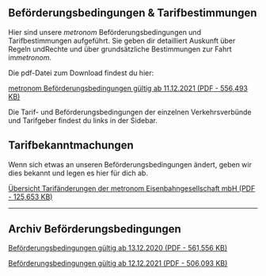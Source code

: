 Beförderungsbedingungen & Tarifbestimmungen
----------

Hier sind unsere *metronom* Beförderungsbedingungen und Tarifbestimmungen aufgeführt. Sie geben dir detailliert Auskunft über Regeln undRechte und über grundsätzliche Bestimmungen zur Fahrt im*metronom*.

Die pdf-Datei zum Download findest du hier:

[metronom Beförderungsbedingungen gültig ab 11.12.2021 (PDF - 556,493 KB)](https://www.der-metronom.de/downloads/11.12.2022_metronom-Befoerderungsbedingungen.pdf)

Die Tarif- und Beförderungsbedingungen der einzelnen Verkehrsverbünde und Tarifgeber findest du links in der Sidebar.

Tarifbekanntmachungen
----------

Wenn sich etwas an unseren Beförderungsbedingungen ändert, geben wir dies bekannt und legen es hier für dich ab.

[Übersicht Tarifänderungen der metronom Eisenbahngesellschaft mbH (PDF - 125,653 KB)](https://www.der-metronom.de/downloads/Tarifaenderungen-der-metronom-Eisenbahngesellschaft-mbH-Stand-18.11.2022.pdf)

---

Archiv Beförderungsbedingungen
----------

[Beförderungsbedingungen gültig ab 13.12.2020 (PDF - 561,556 KB)](https://www.der-metronom.de/downloads/befoerderungsbedingungen/201213_metronom_Befoerderungsbedingungen.pdf)

[Beförderungsbedingungen gültig ab 12.12.2021 (PDF - 506,093 KB)](https://www.der-metronom.de/downloads/befoerderungsbedingungen/12_12_2021_metronom-Befoerderungsbedingungen.pdf)
